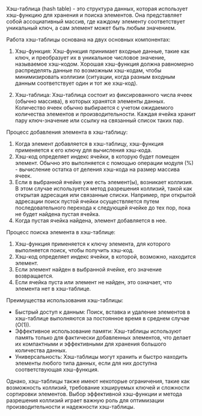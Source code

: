 Хэш-таблица (hash table) - это структура данных, которая использует хэш-функцию для хранения и поиска элементов. Она представляет собой ассоциативный массив, где каждому элементу соответствует уникальный ключ, а сам элемент может быть любым значением.

Работа хэш-таблицы основана на двух основных компонентах:

1. Хэш-функция: Хэш-функция принимает входные данные, такие как ключ, и преобразует их в уникальное числовое значение, называемое хэш-кодом. Хорошая хэш-функция должна равномерно распределять данные по возможным хэш-кодам, чтобы минимизировать коллизии (ситуации, когда разным входным данным соответствует один и тот же хэш-код).

2. Хэш-таблица: Хэш-таблица состоит из фиксированного числа ячеек (обычно массива), в которых хранятся элементы данных. Количество ячеек обычно выбирается с учетом ожидаемого количества элементов и производительности. Каждая ячейка хранит пару ключ-значение или ссылку на связанный список таких пар.

Процесс добавления элемента в хэш-таблицу:
1. Когда элемент добавляется в хэш-таблицу, хэш-функция применяется к его ключу для вычисления хэш-кода.
2. Хэш-код определяет индекс ячейки, в которую будет помещен элемент. Обычно это выполняется с помощью операции модуля (%) - вычисление остатка от деления хэш-кода на размер массива ячеек.
3. Если в выбранной ячейке уже есть элемент(ы), возникает коллизия. В этом случае используется метод разрешения коллизий, такой как открытая адресация или связанные списки. Например, при открытой адресации поиск пустой ячейки осуществляется путем последовательного перехода к следующей ячейке до тех пор, пока не будет найдена пустая ячейка.
4. Когда пустая ячейка найдена, элемент добавляется в нее.

Процесс поиска элемента в хэш-таблице:
1. Хэш-функция применяется к ключу элемента, для которого выполняется поиск, чтобы получить хэш-код.
2. Хэш-код определяет индекс ячейки, в которой, возможно, находится элемент.
3. Если элемент найден в выбранной ячейке, его значение возвращается.
4. Если ячейка пуста или элемент не найден, это означает, что элемента нет в хэш-таблице.

Преимущества использования хэш-таблицы:
- Быстрый доступ к данным: Поиск, вставка и удаление элементов в хэш-таблице выполняются за постоянное время в среднем случае (O(1)).
- Эффективное использование памяти: Хэш-таблицы используют память только для фактически добавленных элементов, что делает их компактными и эффективными для хранения большого количества данных.
- Универсальность: Хэш-таблицы могут хранить и быстро находить элементы любого типа данных, если для них доступна соответствующая хэш-функция.

Однако, хэш-таблицы также имеют некоторые ограничения, такие как возможность коллизий, требование хэшируемых ключей и сложности сортировки элементов. Выбор эффективной хэш-функции и метода разрешения коллизий играет важную роль для оптимизации производительности и надежности хэш-таблицы.